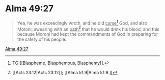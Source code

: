 # Alma 49:27

> Yea, he was exceedingly wroth, and he did <u>curse</u>[^a] God, and also Moroni, swearing with an <u>oath</u>[^b] that he would drink his blood; and this because Moroni had kept the commandments of God in preparing for the safety of his people.

[Alma 49:27](https://www.churchofjesuschrist.org/study/scriptures/bofm/alma/49?lang=eng&id=p27#p27)


[^a]: TG [[Blaspheme, Blasphemous, Blasphemy]].
[^b]: [[Acts 23.12|Acts 23:12]]; [[Alma 51.9|Alma 51:9.]]

